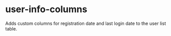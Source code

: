 # user-info-columns
Adds custom columns for registration date and last login date to the user list table.
